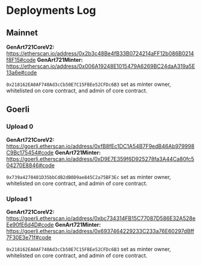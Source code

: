 # Deployments Log

## Mainnet

**GenArt721CoreV2:** https://etherscan.io/address/0x2b3c48Be4fB33B0724214aFF12b086B0214f8F15#code
**GenArt721Minter:** https://etherscan.io/address/0x006A19248E1015479A6269BC24daA319a5E13a6e#code

`0x218162EA0AF740Ad3cCb50E7C15FBEe52CFDc6B3` set as minter owner, whitelisted on core contract, and admin of core contract.

## Goerli

### Upload 0

**GenArt721CoreV2:** https://goerli.etherscan.io/address/0xfB8fEc1DC1A54B7F9edB46Ab979998C9Bc175454#code
**GenArt721Minter:** https://goerli.etherscan.io/address/0xD9E7E359f6D925278fa3A44Ca80fc504270E8846#code

`0x739a4278481D35bbCdB2dB0D9ae845C2a75BF3Ec` set as minter owner, whitelisted on core contract, and admin of core contract.

### Upload 1

**GenArt721CoreV2:** https://goerli.etherscan.io/address/0xbc734314FB15C77087D586E32A528eEe90fE6d4D#code
**GenArt721Minter:** https://goerli.etherscan.io/address/0x6937464229233C233a76E60297dBff7F30E3e71f#code

`0x218162EA0AF740Ad3cCb50E7C15FBEe52CFDc6B3` set as minter owner, whitelisted on core contract, and admin of core contract.
